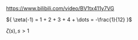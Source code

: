 https://www.bilibili.com/video/BV1tx411y7VG

${ \zeta(-1) =  1 + 2 + 3 + 4 + \dots = -\frac{1}{12} }$ 

${ \zeta(s) , s>1 }$ 
